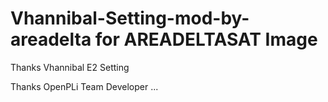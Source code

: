 # Vhannibal-Setting-mod-by-areadelta for AREADELTASAT Image

Thanks Vhannibal E2 Setting

Thanks OpenPLi Team Developer ...

